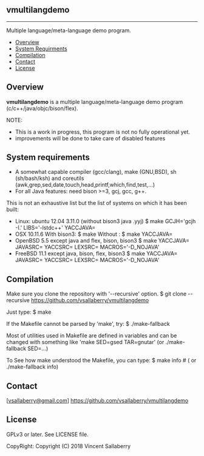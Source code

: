 
## vmultilangdemo
-----------------
Multiple language/meta-language demo program.

* [Overview](#overview)
* [System Requirments](#systemrequirments)
* [Compilation](#compilation)
* [Contact](#contact)
* [License](#license)

## Overview
**vmultilangdemo** is a multiple language/meta-language demo program
(c/c++/java/objc/bison/flex).

NOTE:
- This is a work in progress, this program is not no fully operational yet.
- improvements will be done to take care of disabled features

## System requirements
- A somewhat capable compiler (gcc/clang), make (GNU,BSD), sh (sh/bash/ksh)
  and coreutils (awk,grep,sed,date,touch,head,printf,which,find,test,...)
- For all Java features: need bison >=3, gcj, gcc, g++.

This is not an exhaustive list but the list of systems on which it has been built:
- Linux: ubuntu 12.04 3.11.0 (without bison3 java .yyj)
  $ make GCJH='gcjh -I.' LIBS='-lstdc++' YACCJAVA=
- OSX 10.11.6
  With bison3: $ make
  Without    : $ make YACCJAVA=
- OpenBSD 5.5 except java and flex, bison, bison3
  $ make YACCJAVA= JAVASRC= YACCSRC= LEXSRC= MACROS='-D_NOJAVA'
- FreeBSD 11.1 except java, bison, flex, bison3
  $ make YACCJAVA= JAVASRC= YACCSRC= LEXSRC= MACROS='-D_NOJAVA'

## Compilation
Make sure you clone the repository with '--recursive' option.
    $ git clone --recursive https://github.com/vsallaberry/vmultilangdemo

Just type:
    $ make

If the Makefile cannot be parsed by 'make', try:
    $ ./make-fallback

Most of utilities used in Makefile are defined in variables and can be changed
with something like 'make SED=gsed TAR=gnutar' (or ./make-fallback SED=...)

To See how make understood the Makefile, you can type:
    $ make info # ( or ./make-fallback info)

## Contact
[vsallaberry@gmail.com]
<https://github.com/vsallaberry/vmultilangdemo>

## License
GPLv3 or later. See LICENSE file.

CopyRight: Copyright (C) 2018 Vincent Sallaberry

